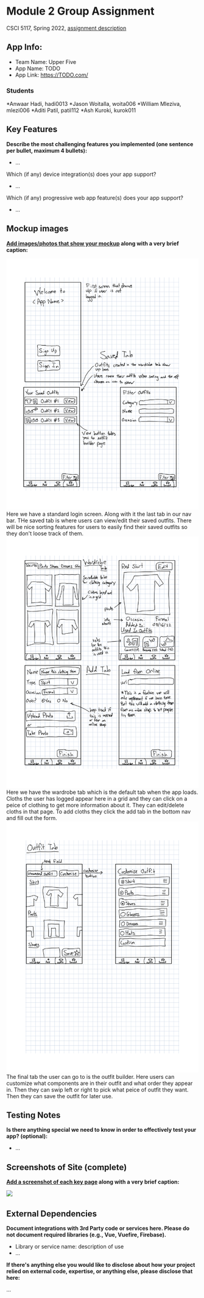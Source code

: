 # Module 2 Group Assignment

CSCI 5117, Spring 2022, [assignment description](https://canvas.umn.edu/courses/355584/pages/project-2)

## App Info:

* Team Name: Upper Five
* App Name: TODO
* App Link: <https://TODO.com/>

### Students

*Anwaar Hadi, hadi0013
*Jason Woitalla, woita006
*William Mleziva, mlezi006
*Aditi Patil, patil112
*Ash Kuroki, kurok011

## Key Features

**Describe the most challenging features you implemented
(one sentence per bullet, maximum 4 bullets):**

* ...

Which (if any) device integration(s) does your app support?

* ...

Which (if any) progressive web app feature(s) does your app support?

* ...



## Mockup images

**[Add images/photos that show your mockup](https://stackoverflow.com/questions/10189356/how-to-add-screenshot-to-readmes-in-github-repository) along with a very brief caption:**

![](./images/Page1.png)
Here we have a standard login screen. Along with it the last tab in our nav bar. THe saved tab is where users can view/edit their saved outfits. There will be nice sorting features for users to easily find their saved outfits so they don't loose track of them.
![](./images/Page2.png)
Here we have the wardrobe tab which is the default tab when the app loads. Cloths the user has logged appear here in a grid and they can click on a peice of clothing to get more information about it. They can edit/delete cloths in that page. To add cloths they click the add tab in the bottom nav and fill out the form.
![](./images/Page3.png)
The final tab the user can go to is the outfit builder. Here users can customize what components are in their outfit and what order they appear in. Then they can swip left or right to pick what peice of outfit they want. Then they can save the outfit for later use.


## Testing Notes

**Is there anything special we need to know in order to effectively test your app? (optional):**

* ...



## Screenshots of Site (complete)

**[Add a screenshot of each key page](https://stackoverflow.com/questions/10189356/how-to-add-screenshot-to-readmes-in-github-repository)
along with a very brief caption:**

![](https://media.giphy.com/media/o0vwzuFwCGAFO/giphy.gif)



## External Dependencies

**Document integrations with 3rd Party code or services here.
Please do not document required libraries (e.g., Vue, Vuefire, Firebase).**

* Library or service name: description of use
* ...

**If there's anything else you would like to disclose about how your project
relied on external code, expertise, or anything else, please disclose that
here:**

...
